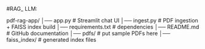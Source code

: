 #RAG_ LLM:

pdf-rag-app/
│── app.py                # Streamlit chat UI
│── ingest.py             # PDF ingestion + FAISS index build
│── requirements.txt      # dependencies
│── README.md             # GitHub documentation
│── pdfs/                 # put sample PDFs here
│── faiss_index/          # generated index files

